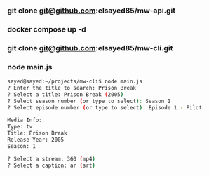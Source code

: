 ### git clone git@github.com:elsayed85/mw-api.git
### docker compose up -d
### git clone git@github.com:elsayed85/mw-cli.git
### node main.js


``` bash
sayed@sayed:~/projects/mw-cli$ node main.js
? Enter the title to search: Prison Break
? Select a title: Prison Break (2005)
? Select season number (or type to select): Season 1
? Select episode number (or type to select): Episode 1 - Pilot

Media Info:
Type: tv
Title: Prison Break
Release Year: 2005
Season: 1

? Select a stream: 360 (mp4)
? Select a caption: ar (srt) 
```